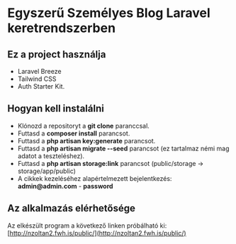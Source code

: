 # Egyszerű Személyes Blog Laravel keretrendszerben

## Ez a project használja

- Laravel Breeze 
- Tailwind CSS
- Auth Starter Kit.

## Hogyan kell instalálni

- Klónozd a repositoryt a __git clone__ paranccsal.
- Futtasd a __composer install__ parancsot.
- Futtasd a __php artisan key:generate__ parancsot.
- Futtasd a __php artisan migrate --seed__ parancsot (ez tartalmaz némi mag adatot a teszteléshez).
- Futtasd a __php artisan storage:link__ parancsot (public/storage -> storage/app/public)
- A cikkek kezeléséhez alapértelmezett bejelentkezés: __admin@admin.com__ - __password__

## Az alkalmazás elérhetősége

Az elkészült program a következő linken próbálható ki:  
[http://nzoltan2.fwh.is/public/](http://nzoltan2.fwh.is/public/)
